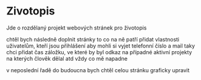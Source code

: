 # Zivotopis

Jde o rozdělaný projekt webových stránek pro životopis

chtěl bych následně doplnit stránky to co na ně patří
přidat vlastnosti uživatelům, kteří jsou přihlášení aby mohli si vyjet telefonní číslo a mail
taky chci přidat čas záložku, ve které by byl odkaz na případné aktivní projekty na kterých člověk dělal
atd vždy co mě napadne


v neposlední řadě do budoucna bych chtěl celou stránku graficky upravit
